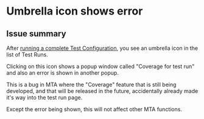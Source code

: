 # Umbrella icon shows error

## Issue summary

After [running a complete Test Configuration](../../test-configuration#execute-a-test-configuration), you see an umbrella icon <i class="fal fa-umbrella"></i> in the list of Test Runs.

Clicking on this icon shows a popup window called "Coverage for test run" and also an error is shown in another popup.

This is a bug in MTA where the "Coverage" feature that is still being developed, and that will be released in the future, accidentally already made it's way into the test run page. 

Except the error being shown, this will not affect other MTA functions.